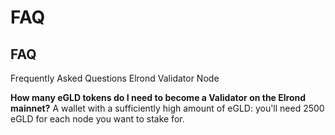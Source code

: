 # FAQ

## FAQ

Frequently Asked Questions Elrond Validator Node

**How many eGLD tokens do I need to become a Validator on the Elrond mainnet?** A wallet with a sufficiently high amount of eGLD: you'll need 2500 eGLD for each node you want to stake for.

​
